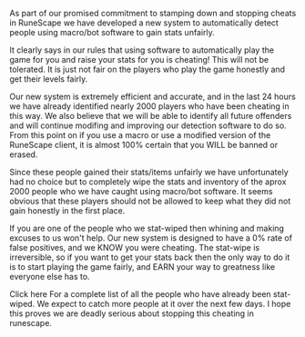 As part of our promised commitment to stamping down and stopping cheats in RuneScape we have developed a new system to automatically detect people using macro/bot software to gain stats unfairly.

It clearly says in our rules that using software to automatically play the game for you and raise your stats for you is cheating! This will not be tolerated. It is just not fair on the players who play the game honestly and get their levels fairly.

Our new system is extremely efficient and accurate, and in the last 24 hours we have already identified nearly 2000 players who have been cheating in this way. We also believe that we will be able to identify all future offenders and will continue modifing and improving our detection software to do so. From this point on if you use a macro or use a modified version of the RuneScape client, it is almost 100% certain that you WILL be banned or erased.

Since these people gained their stats/items unfairly we have unfortunately had no choice but to completely wipe the stats and inventory of the aprox 2000 people who we have caught using macro/bot software. It seems obvious that these players should not be allowed to keep what they did not gain honestly in the first place.

If you are one of the people who we stat-wiped then whining and making excuses to us won't help. Our new system is designed to have a 0% rate of false positives, and we KNOW you were cheating. The stat-wipe is irreversible, so if you want to get your stats back then the only way to do it is to start playing the game fairly, and EARN your way to greatness like everyone else has to.

Click here For a complete list of all the people who have already been stat-wiped. We expect to catch more people at it over the next few days. I hope this proves we are deadly serious about stopping this cheating in runescape.
